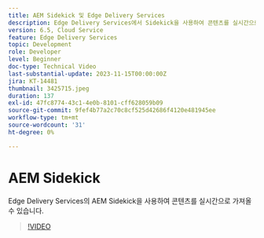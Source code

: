 ```yaml
---
title: AEM Sidekick 및 Edge Delivery Services
description: Edge Delivery Services에서 Sidekick을 사용하여 콘텐츠를 실시간으로 가져옵니다.
version: 6.5, Cloud Service
feature: Edge Delivery Services
topic: Development
role: Developer
level: Beginner
doc-type: Technical Video
last-substantial-update: 2023-11-15T00:00:00Z
jira: KT-14481
thumbnail: 3425715.jpeg
duration: 137
exl-id: 47fc8774-43c1-4e0b-8101-cff628059b09
source-git-commit: 9fef4b77a2c70c8cf525d42686f4120e481945ee
workflow-type: tm+mt
source-wordcount: '31'
ht-degree: 0%

---
```


# AEM Sidekick

Edge Delivery Services의 AEM Sidekick을 사용하여 콘텐츠를 실시간으로 가져올 수 있습니다.

>[!VIDEO](https://video.tv.adobe.com/v/3425715/?learn=on)
